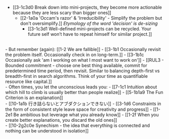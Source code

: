 - [[3-1c3d0 Break down into mini-projects, they become more actionable because they are less scary than bigger ones]]
  - [[2-1a0a 'Occam's razor' & 'Irreducibility' - Simplify the problem but don't oversimplify.]]
		*Etymology of the word 'decision' is de-sizing*
      - [[3-1c3d1 Well-defined mini-projects can be recycled. Your future self won’t have to repeat himself for similar project.]]
<br>
- But remember (again): [[1-2 We are fallible]]
  - [[3-1b1 Occasionally revisit the problem itself. Occasionally check in on long-term.]]
    - [[3-1b1c Occasionally ask 'am I working on what I most want to work on']]
      - [[RUL3 - Bounded commitment - choose one best thing available, commit for predetermined time period, then revisit. Similar to balancing depth-first vs breadth-first in search algorithms. Think of your time as quantifiable resource like capital.]]
<br>
- Often times, you let the unconscious leads you:
- [[7-1c1 Intuition about which hill to climb is usually better than people realize]]
- [[5-1b1a9 The Fun Criterion is an explanation]]
<br>
- [[10-1a1b 行き詰らないとアブダクションできない]]
  - [[3-1d6 Constraints in the form of consistent style leave space for creativity and progress]]
    - [[1-2e1 Be ambitious but leverage what you already know]]
    - [[1-2f When you create better explanations, you discard the old ones]]
<br>
- [[10-2g2c0e Synechism - the idea that everything is connected and nothing can be understood in isolation]]
<br>
